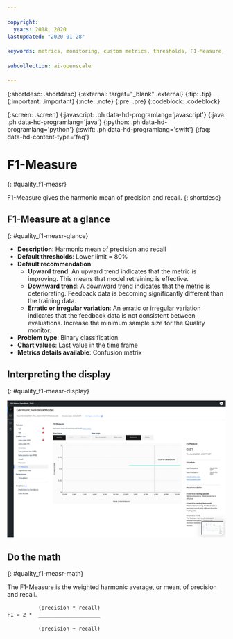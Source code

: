 ```yaml
---

copyright:
  years: 2018, 2020
lastupdated: "2020-01-28"

keywords: metrics, monitoring, custom metrics, thresholds, F1-Measure, score, schedule, recommendation

subcollection: ai-openscale

---
```


{:shortdesc: .shortdesc}
{:external: target="_blank" .external}
{:tip: .tip}
{:important: .important}
{:note: .note}
{:pre: .pre}
{:codeblock: .codeblock}

{:screen: .screen}
{:javascript: .ph data-hd-programlang='javascript'}
{:java: .ph data-hd-programlang='java'}
{:python: .ph data-hd-programlang='python'}
{:swift: .ph data-hd-programlang='swift'}
{:faq: data-hd-content-type='faq'}

# F1-Measure
{: #quality_f1-measr}

F1-Measure gives the harmonic mean of precision and recall.
{: shortdesc}

## F1-Measure at a glance
{: #quality_f1-measr-glance}

- **Description**: Harmonic mean of precision and recall
- **Default thresholds**: Lower limit = 80%
- **Default recommendation**:
   - **Upward trend**: An upward trend indicates that the metric is improving. This means that model retraining is effective.
   - **Downward trend**: A downward trend indicates that the metric is deteriorating. Feedback data is becoming significantly different than the training data.
   - **Erratic or irregular variation**: An erratic or irregular variation indicates that the feedback data is not consistent between evaluations. Increase the minimum sample size for the Quality monitor.
- **Problem type**: Binary classification
- **Chart values**: Last value in the time frame
- **Metrics details available**: Confusion matrix

## Interpreting the display
{: #quality_f1-measr-display}

![the F1-Measure chart is displayed.](images/wos-quality-f1-meas.png)

## Do the math
{: #quality_f1-measr-math}

The F1-Measure is the weighted harmonic average, or mean, of precision and recall.

```
          (precision * recall)
F1 = 2 *  ____________________

          (precision + recall)
```


